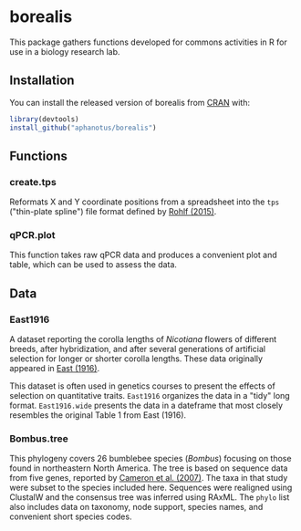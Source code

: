 # borealis

This package gathers functions developed for commons activities in R 
for use in a biology research lab. 

## Installation

You can install the released version of borealis from [CRAN](https://CRAN.R-project.org) with:

``` r
library(devtools)
install_github("aphanotus/borealis")
```

## Functions

### create.tps

Reformats X and Y coordinate positions from a spreadsheet into the `tps` ("thin-plate spline") file format defined by [Rohlf (2015)](https://doi.org/10.4404/hystrix-26.1-11264).

### qPCR.plot

This function takes raw qPCR data and produces a convenient plot and table, which can be used to assess the data.

## Data

### East1916

A dataset reporting the corolla lengths of *Nicotiana* flowers of different breeds, after hybridization, and after several generations of artificial selection for longer or shorter corolla lengths. These data originally appeared in [East (1916)](http://www.genetics.org/content/1/2/164/). 

This dataset is often used in genetics courses to present the effects of selection on quantitative traits. `East1916` organizes the data in a "tidy" long format. `East1916.wide` presents the data in a dateframe that most closely resembles the original Table 1 from East (1916).

### Bombus.tree

This phylogeny covers 26 bumblebee species (*Bombus*) focusing on those found in northeastern North America. The tree is based on sequence data from five genes, reported by [Cameron et al. (2007)](https://doi.org/10.1111/j.1095-8312.2007.00784.x). The taxa in that study were subset to the species included here. Sequences were realigned using ClustalW and the consensus tree was inferred using RAxML. The `phylo` list also includes data on taxonomy, node support, species names, and convenient short species codes.




